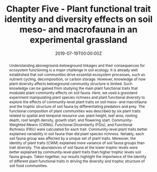 ---
abstract: "Understanding aboveground-belowground linkages and their consequences for ecosystem functioning is a major challenge in soil ecology. It is already well established that soil communities drive essential ecosystem processes, such as nutrient cycling, decomposition, or carbon storage. However, knowledge of how plant diversity affects belowground community structure is limited. Such knowledge can be gained from studying the main plant functional traits that modulate plant community effects on soil fauna. Here, we used a grassland experiment manipulating plant species richness and plant functional diversity to explore the effects of community-level plant traits on soil meso- and macrofauna and the trophic structure of soil fauna by differentiating predators and prey. The functional composition of plant communities was described by six plant traits related to spatial and temporal resource use: plant height, leaf area, rooting depth, root length density, growth start, and flowering start. Community-Weighted Means (CWMs), Functional Dissimilarity (FDis), and Functional Richness (FRic) were calculated for each trait. Community-level plant traits better explained variability in soil fauna than did plant species richness. Notably, each soil fauna group was affected by a unique set of plant traits. Moreover, the identity of plant traits (CWM) explained more variance of soil fauna groups than trait diversity. The abundances of soil fauna at the lower trophic levels were better explained by community-level plant traits than higher trophic levels soil fauna groups. Taken together, our results highlight the importance of the identity of different plant functional traits in driving the diversity and trophic structure of soil food communities."

authors:
- admin
- Katja Steinauer 
- Andrew D. Barnes
- Anne Ebeling
- Christiane Roscher
- Nico Eisenhauer 
date: "2019-07-19T00:00:00Z"
doi: "10.1016/bs.aecr.2019.06.004"
featured: true
image:
  caption: 'The Jena Experiment. Photo: Christoph Scherber'
  focal_point: ""
  preview_only: false
projects: []
publication: '*Advances in Ecological Research* (61)'
publication_short: ""
publication_types: ""
publishDate: "2019-07-19T00:00:00Z"
slides: 
summary: 
tags:
- BEF
- Jena
- Soil fauna

title: Chapter Five - Plant functional trait identity and diversity effects on soil meso- and macrofauna in an experimental grassland
url_code: ""
url_dataset: ""
url_pdf: "/publication/Beugnon et al 2019/Beugnon et al 2019.pdf"
url_poster: ""
url_project: ""
url_slides: ""
url_source: ""
url_video: ""
---